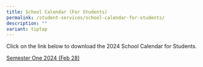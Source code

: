 ```yaml
---
title: School Calendar (For Students)
permalink: /student-services/school-calendar-for-students/
description: ""
variant: tiptap
---
```

<p>Click on the link below&nbsp;to download the 2024 School Calendar for
Students.</p>
<p><a href="https://drive.google.com/file/d/1d6p1SDti6py8t3G0vX_ZurYOIuO89wZJ/view?usp=sharing" rel="noopener noreferrer nofollow" target="_blank">Semester One 2024 (Feb 28)</a>
</p>